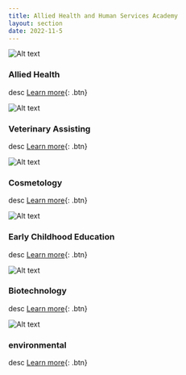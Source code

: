 ```yaml
---
title: Allied Health and Human Services Academy
layout: section
date: 2022-11-5
---
```


<div class="card" markdown="1">

![Alt text](https://res.cloudinary.com/dxm7ycyxz/image/upload/v1668016870/TechHigh.us/Technical%20areas/allied/Allied%20Health/olga-kononenko-98__MsKaUsI-unsplash-1-1536x1024_izmarb.jpg)
### Allied Health
desc
[Learn more](../allied/allied-health/){: .btn}

</div>

<div class="card" markdown="1">

![Alt text](https://res.cloudinary.com/dxm7ycyxz/image/upload/v1668016921/TechHigh.us/Technical%20areas/allied/veterinary/werzk-luuuuuuu-tDlo2ZPlQlU-unsplash-1_am1yqx.jpg)
### Veterinary Assisting
desc
[Learn more](../allied/veterinary-assisting/){: .btn}

</div>

<div class="card" markdown="1">

![Alt text](https://res.cloudinary.com/dxm7ycyxz/image/upload/v1668016925/TechHigh.us/Technical%20areas/allied/Cosmo/raphael-lovaski-pxax5WuM7eY-unsplash-1-1536x1024_ortemu.jpg)
### Cosmetology
desc
[Learn more](../allied/cosmetology/){: .btn}

</div>

<div class="card" markdown="1">

![Alt text](https://res.cloudinary.com/dxm7ycyxz/image/upload/v1668016909/TechHigh.us/Technical%20areas/allied/Early%20childhood/tina-floersch-CcbnSarTldQ-unsplash-1_jvcqh2.jpg)
### Early Childhood Education
desc
[Learn more](../allied/early-childhood/){: .btn}

</div>

<div class="card" markdown="1">

![Alt text](https://res.cloudinary.com/dxm7ycyxz/image/upload/v1668016932/TechHigh.us/Technical%20areas/allied/Biotech/national-cancer-institute-W6yy0wYV-hk-unsplash-1_xbnpi4.jpg)
### Biotechnology
desc
[Learn more](../allied/biotechnology/){: .btn}

</div>

<div class="card" markdown="1">

![Alt text](https://res.cloudinary.com/dxm7ycyxz/image/upload/v1668016913/TechHigh.us/Technical%20areas/allied/Enviornmental/thisisengineering-raeng-FDzh1-azLM-unsplash-1_runvc0.jpg)
### environmental
desc
[Learn more](../allied/environmental/){: .btn}

</div>